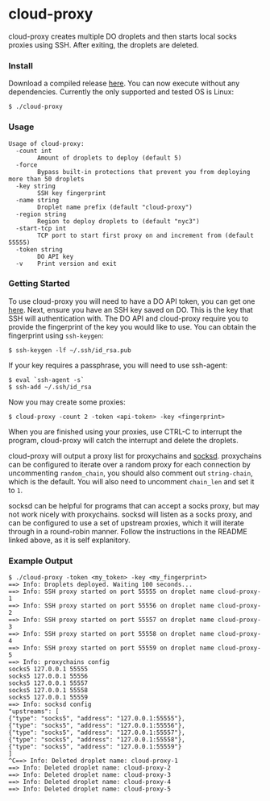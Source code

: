 # cloud-proxy
cloud-proxy creates multiple DO droplets and then starts local socks proxies using SSH. After exiting, the droplets are deleted.

### Install
Download a compiled release [here](https://github.com/tomsteele/cloud-proxy/releases/latest). You can now execute without any dependencies. Currently the only supported and tested OS is Linux:
```
$ ./cloud-proxy
```
### Usage
```
Usage of cloud-proxy:
  -count int
    	Amount of droplets to deploy (default 5)
  -force
    	Bypass built-in protections that prevent you from deploying more than 50 droplets
  -key string
    	SSH key fingerprint
  -name string
    	Droplet name prefix (default "cloud-proxy")
  -region string
    	Region to deploy droplets to (default "nyc3")
  -start-tcp int
    	TCP port to start first proxy on and increment from (default 55555)
  -token string
    	DO API key
  -v	Print version and exit
```

### Getting Started
To use cloud-proxy you will need to have a DO API token, you can get one [here](https://cloud.digitalocean.com/settings/api/tokens). Next, ensure you have an SSH key saved on DO. This is the key that SSH will authentication with. The DO API and cloud-proxy require you to provide the fingerprint of the key you would like to use. You can obtain the fingerprint using `ssh-keygen`:
```
$ ssh-keygen -lf ~/.ssh/id_rsa.pub
```

If your key requires a passphrase, you will need to use ssh-agent:
```
$ eval `ssh-agent -s`
$ ssh-add ~/.ssh/id_rsa
```

Now you may create some proxies:
```
$ cloud-proxy -count 2 -token <api-token> -key <fingerprint>
```

When you are finished using your proxies, use CTRL-C to interrupt the program, cloud-proxy will catch the interrupt and delete the droplets.

cloud-proxy will output a proxy list for proxychains and [socksd](https://github.com/eahydra/socks/tree/master/cmd/socksd). proxychains can be configured to iterate over a random proxy for each connection by uncommenting `random_chain`, you should also comment out `string-chain`, which is the default. You will also need to uncomment `chain_len` and set it to `1`.

socksd can be helpful for programs that can accept a socks proxy, but may not work nicely with proxychains. socksd will listen as a socks proxy, and can be configured to use a set of upstream proxies, which it will iterate through in a round-robin manner. Follow the instructions in the README linked above, as it is self explanitory.

### Example Output
```
$ ./cloud-proxy -token <my_token> -key <my_fingerprint>
==> Info: Droplets deployed. Waiting 100 seconds...
==> Info: SSH proxy started on port 55555 on droplet name cloud-proxy-1
==> Info: SSH proxy started on port 55556 on droplet name cloud-proxy-2
==> Info: SSH proxy started on port 55557 on droplet name cloud-proxy-3
==> Info: SSH proxy started on port 55558 on droplet name cloud-proxy-4
==> Info: SSH proxy started on port 55559 on droplet name cloud-proxy-5
==> Info: proxychains config
socks5 127.0.0.1 55555
socks5 127.0.0.1 55556
socks5 127.0.0.1 55557
socks5 127.0.0.1 55558
socks5 127.0.0.1 55559
==> Info: socksd config
"upstreams": [
{"type": "socks5", "address": "127.0.0.1:55555"},
{"type": "socks5", "address": "127.0.0.1:55556"},
{"type": "socks5", "address": "127.0.0.1:55557"},
{"type": "socks5", "address": "127.0.0.1:55558"},
{"type": "socks5", "address": "127.0.0.1:55559"}
]
^C==> Info: Deleted droplet name: cloud-proxy-1
==> Info: Deleted droplet name: cloud-proxy-2
==> Info: Deleted droplet name: cloud-proxy-3
==> Info: Deleted droplet name: cloud-proxy-4
==> Info: Deleted droplet name: cloud-proxy-5
```


